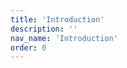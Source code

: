 ```yaml
---
title: 'Introduction'
description: ''
nav_name: 'Introduction'
order: 0
---
```


<you-tube src="https://www.youtube.com/embed/3RyvTF9aGl8?autoplay=1" text=""></you-tube>

